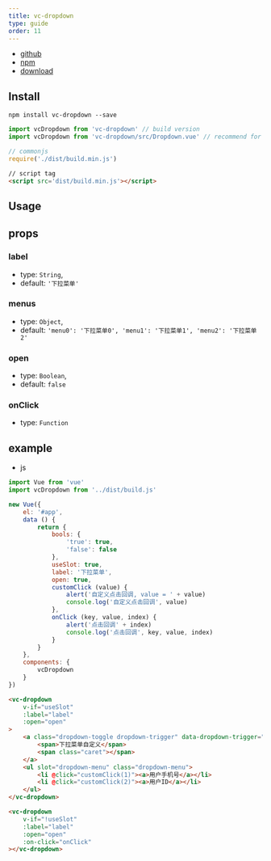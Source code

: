 ```yaml
---
title: vc-dropdown
type: guide
order: 11
---
```


* [github](https://github.com/iwaimai-bi-fe/vc-dropdown)
* [npm](https://www.npmjs.com/package/vc-dropdown)
* [download](https://github.com/iwaimai-bi-fe/vc-dropdown/archive/master.zip)

## Install

``` npm
npm install vc-dropdown --save
```

``` js
import vcDropdown from 'vc-dropdown' // build version
import vcDropdown from 'vc-dropdown/src/Dropdown.vue' // recommend for *.vue project for small bundle size
```

``` js 
// commonjs
require('./dist/build.min.js')
```

``` html
// script tag
<script src='dist/build.min.js'></script>
```

## Usage

## props

### label

* type: `String`,
* default: `'下拉菜单'`

### menus

* type: `Object`,
* default: `
    'menu0': '下拉菜单0',
    'menu1': '下拉菜单1',
    'menu2': '下拉菜单2'
    `

### open

* type: `Boolean`,
* default: `false` 

### onClick
* type: `Function`

## example

* js

```js
import Vue from 'vue'
import vcDropdown from '../dist/build.js'

new Vue({
    el: '#app',
    data () {
        return {
            bools: {
                'true': true,
                'false': false
            },
            useSlot: true,
            label: '下拉菜单',
            open: true,
            customClick (value) {
                alert('自定义点击回调, value = ' + value)
                console.log('自定义点击回调', value)
            },
            onClick (key, value, index) {
                alert('点击回调' + index)
                console.log('点击回调', key, value, index)
            }
        }
    },
    components: {
        vcDropdown
    }
})
```

```html
<vc-dropdown
    v-if="useSlot"
    :label="label"
    :open="open"
>
    <a class="dropdown-toggle dropdown-trigger" data-dropdown-trigger="vc-dropdown">
        <span>下拉菜单自定义</span>
        <span class="caret"></span>
    </a>
    <ul slot="dropdown-menu" class="dropdown-menu">
        <li @click="customClick(1)"><a>用户手机号</a></li>
        <li @click="customClick(2)"><a>用户ID</a></li>
    </ul>
</vc-dropdown>

<vc-dropdown
    v-if="!useSlot"
    :label="label"
    :open="open"
    :on-click="onClick"
></vc-dropdown>
```
